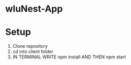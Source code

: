 # wluNest-App

# Setup
1. Clone repository
2. cd into client folder
3. IN TERMINAL WRITE npm install AND THEN npm start
